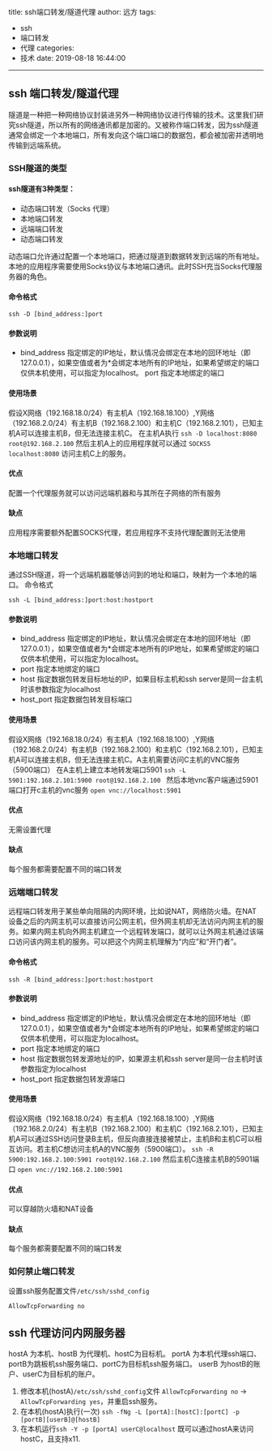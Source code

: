 title: ssh端口转发/隧道代理
author: 远方
tags:
  - ssh
  - 端口转发
  - 代理
categories:
  - 技术
date: 2019-08-18 16:44:00
---
## ssh 端口转发/隧道代理

隧道是一种把一种网络协议封装进另外一种网络协议进行传输的技术。这里我们研究ssh隧道，所以所有的网络通讯都是加密的。又被称作端口转发，因为ssh隧道通常会绑定一个本地端口，所有发向这个端口端口的数据包，都会被加密并透明地传输到远端系统。


### SSH隧道的类型

#### ssh隧道有3种类型：

- 动态端口转发（Socks 代理）
- 本地端口转发
- 远端端口转发
- 动态端口转发

动态端口允许通过配置一个本地端口，把通过隧道到数据转发到远端的所有地址。本地的应用程序需要使用Socks协议与本地端口通讯。此时SSH充当Socks代理服务器的角色。

#### 命令格式

`ssh -D [bind_address:]port`

#### 参数说明

- bind_address 指定绑定的IP地址，默认情况会绑定在本地的回环地址（即127.0.0.1），如果空值或者为*会绑定本地所有的IP地址，如果希望绑定的端口仅供本机使用，可以指定为localhost。 
port 指定本地绑定的端口 

#### 使用场景

假设X网络（192.168.18.0/24）有主机A（192.168.18.100）,Y网络（192.168.2.0/24）有主机B（192.168.2.100）和主机C（192.168.2.101），已知主机A可以连接主机B，但无法连接主机C。 在主机A执行 
`ssh -D localhost:8080 root@192.168.2.100`
然后主机A上的应用程序就可以通过 
`SOCKS5 localhost:8080`
访问主机C上的服务。

#### 优点

配置一个代理服务就可以访问远端机器和与其所在子网络的所有服务 

#### 缺点

应用程序需要额外配置SOCKS代理，若应用程序不支持代理配置则无法使用

### 本地端口转发

通过SSH隧道，将一个远端机器能够访问到的地址和端口，映射为一个本地的端口。 
命令格式

`ssh -L [bind_address:]port:host:hostport `
#### 参数说明

- bind_address 指定绑定的IP地址，默认情况会绑定在本地的回环地址（即127.0.0.1），如果空值或者为*会绑定本地所有的IP地址，如果希望绑定的端口仅供本机使用，可以指定为localhost。 
- port 指定本地绑定的端口 
- host 指定数据包转发目标地址的IP，如果目标主机和ssh server是同一台主机时该参数指定为localhost 
- host_port 指定数据包转发目标端口 

#### 使用场景

假设X网络（192.168.18.0/24）有主机A（192.168.18.100）,Y网络（192.168.2.0/24）有主机B（192.168.2.100）和主机C（192.168.2.101），已知主机A可以连接主机B，但无法连接主机C。A主机需要访问C主机的VNC服务（5900端口） 
在A主机上建立本地转发端口5901 
`ssh -L 5901:192.168.2.101:5900 root@192.168.2.100 `
然后本地vnc客户端通过5901端口打开c主机的vnc服务 
`open vnc://localhost:5901`
#### 优点 
无需设置代理

#### 缺点 
每个服务都需要配置不同的端口转发

### 远端端口转发

远程端口转发用于某些单向阻隔的内网环境，比如说NAT，网络防火墙。在NAT设备之后的内网主机可以直接访问公网主机，但外网主机却无法访问内网主机的服务。如果内网主机向外网主机建立一个远程转发端口，就可以让外网主机通过该端口访问该内网主机的服务。可以把这个内网主机理解为“内应”和“开门者”。

#### 命令格式 
`ssh -R [bind_address:]port:host:hostport`

#### 参数说明 
- bind_address 指定绑定的IP地址，默认情况会绑定在本地的回环地址（即127.0.0.1），如果空值或者为*会绑定本地所有的IP地址，如果希望绑定的端口仅供本机使用，可以指定为localhost。 
- port 指定本地绑定的端口 
- host 指定数据包转发源地址的IP，如果源主机和ssh server是同一台主机时该参数指定为localhost 
- host_port 指定数据包转发源端口

#### 使用场景

假设X网络（192.168.18.0/24）有主机A（192.168.18.100）,Y网络（192.168.2.0/24）有主机B（192.168.2.100）和主机C（192.168.2.101），已知主机A可以通过SSH访问登录B主机，但反向直接连接被禁止，主机B和主机C可以相互访问。若主机C想访问主机A的VNC服务（5900端口）。 
`ssh -R 5900:192.168.2.100:5901 root@192.168.2.100` 
然后主机C连接主机B的5901端口 
`open vnc://192.168.2.100:5901`
#### 优点 
可以穿越防火墙和NAT设备

#### 缺点 
每个服务都需要配置不同的端口转发

### 如何禁止端口转发

设置ssh服务配置文件`/etc/ssh/sshd_config `

`AllowTcpForwarding no`

## ssh 代理访问内网服务器

hostA 为本机、hostB 为代理机、hostC为目标机。
portA 为本机代理ssh端口、portB为跳板机ssh服务端口、portC为目标机ssh服务端口。
userB 为hostB的账户、userC为目标机的账户。
1. 修改本机(hostA)`/etc/ssh/sshd_config`文件 `AllowTcpForwarding no` -> `AllowTcpForwarding yes`，并重启ssh服务。
2. 在本机(hostA)执行(一次) `ssh -fNg -L [portA]:[hostC]:[portC] -p [portB][userB]@[hostB] `
3. 在本机运行`ssh -Y -p [portA] userC@localhost`
既可以通过hostA来访问hostC，且支持x11.